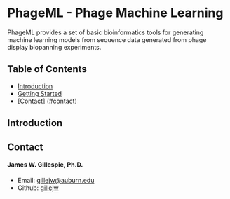 # PhageML - Phage Machine Learning

PhageML provides a set of basic bioinformatics tools for generating machine learning models from sequence data generated from phage display biopanning experiments.

## Table of Contents
  * [Introduction](#introduction)
  * [Getting Started](#getting-started)
  * [Contact] (#contact)

## Introduction


## Contact
#### James W. Gillespie, Ph.D.
  * Email: [gillejw@auburn.edu](mailto:gillejw@auburn.edu?subject=PhageML)
  * Github: [gillejw](https://github.com/gillejw)